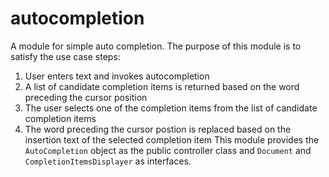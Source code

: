 # autocompletion

A module for simple auto completion.  The purpose of this module is to satisfy the use case steps: 
  1. User enters text and invokes autocompletion
  1. A list of candidate completion items is returned based on the word preceding the cursor position
  1. The user selects one of the completion items from the list of candidate completion items
  1. The word preceding the cursor postion is replaced based on the insertion text of the selected completion item
This module provides the <code>AutoCompletion</code> object as the public controller class and <code>Document</code> and <code>CompletionItemsDisplayer</code> as interfaces. 
